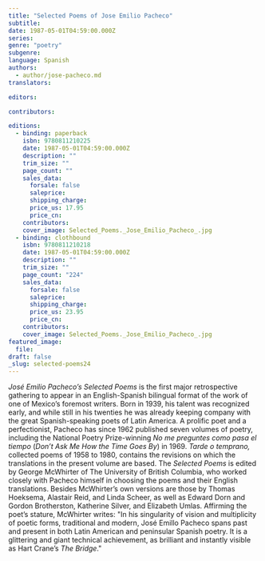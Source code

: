 ```yaml
---
title: "Selected Poems of Jose Emilio Pacheco"
subtitle:
date: 1987-05-01T04:59:00.000Z
series:
genre: "poetry"
subgenre:
language: Spanish
authors:
  - author/jose-pacheco.md
translators:

editors:

contributors:

editions:
  - binding: paperback
    isbn: 9780811210225
    date: 1987-05-01T04:59:00.000Z
    description: ""
    trim_size: ""
    page_count: ""
    sales_data:
      forsale: false
      saleprice:
      shipping_charge:
      price_us: 17.95
      price_cn:
    contributors:
    cover_image: Selected_Poems._Jose_Emilio_Pacheco_.jpg
  - binding: clothbound
    isbn: 9780811210218
    date: 1987-05-01T04:59:00.000Z
    description: ""
    trim_size: ""
    page_count: "224"
    sales_data:
      forsale: false
      saleprice:
      shipping_charge:
      price_us: 23.95
      price_cn:
    contributors:
    cover_image: Selected_Poems._Jose_Emilio_Pacheco_.jpg
featured_image:
  file:
draft: false
_slug: selected-poems24
---
```


_José Emilio Pacheco’s Selected Poems_ is the first major retrospective gathering to appear in an English-Spanish bilingual format of the work of one of Mexico’s foremost writers. Born in 1939, his talent was recognized early, and while still in his twenties he was already keeping company with the great Spanish-speaking poets of Latin America. A prolific poet and a perfectionist, Pacheco has since 1962 published seven volumes of poetry, including the National Poetry Prize-winning _No me preguntes como pasa el tiempo_ (_Don’t Ask Me How the Time Goes By_) in 1969. _Tarde o temprano,_ collected poems of 1958 to 1980, contains the revisions on which the translations in the present volume are based. The _Selected Poems_ is edited by George McWhirter of The University of British Columbia, who worked closely with Pacheco himself in choosing the poems and their English translations. Besides McWhirter’s own versions are those by Thomas Hoeksema, Alastair Reid, and Linda Scheer, as well as Edward Dorn and Gordon Brotherston, Katherine Silver, and Elizabeth Umlas. Affirming the poet’s stature, McWhirter writes: "In his singularity of vision and multiplicity of poetic forms, traditional and modern, José Emillo Pacheco spans past and present in both Latin American and peninsular Spanish poetry. It is a glittering and giant technical achievement, as brilliant and instantly visible as Hart Crane’s _The Bridge_."

